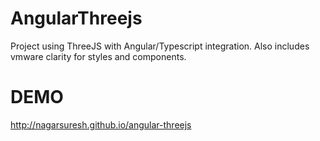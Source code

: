 # AngularThreejs

Project using ThreeJS with Angular/Typescript integration.  Also includes vmware clarity for styles and components.

# DEMO
http://nagarsuresh.github.io/angular-threejs


